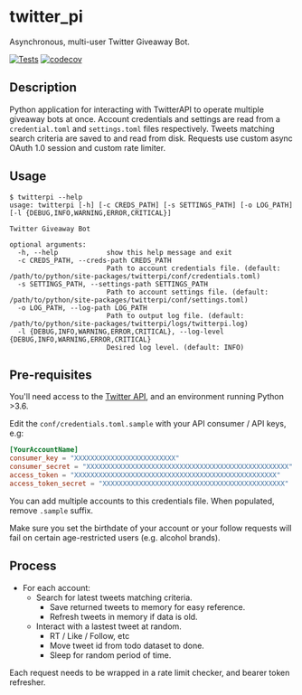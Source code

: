 # twitter_pi
Asynchronous, multi-user Twitter Giveaway Bot.

[![Tests](https://github.com/misimpso/twitterpi/actions/workflows/test.yml/badge.svg)](https://github.com/misimpso/twitterpi/actions/workflows/test.yml)
[![codecov](https://codecov.io/gh/misimpso/twitterpi/branch/main/graph/badge.svg?token=0KKPHCSYTJ)](https://codecov.io/gh/misimpso/twitterpi)

## Description
Python application for interacting with TwitterAPI to operate multiple giveaway bots at once. Account credentials and settings are read from a `credential.toml` and `settings.toml` files respectively. Tweets matching search criteria are saved to and read from disk. Requests use custom async OAuth 1.0 session and custom rate limiter.

## Usage
``` shell
$ twitterpi --help
usage: twitterpi [-h] [-c CREDS_PATH] [-s SETTINGS_PATH] [-o LOG_PATH] [-l {DEBUG,INFO,WARNING,ERROR,CRITICAL}]

Twitter Giveaway Bot

optional arguments:
  -h, --help            show this help message and exit
  -c CREDS_PATH, --creds-path CREDS_PATH
                        Path to account credentials file. (default: /path/to/python/site-packages/twitterpi/conf/credentials.toml)
  -s SETTINGS_PATH, --settings-path SETTINGS_PATH
                        Path to account settings file. (default: /path/to/python/site-packages/twitterpi/conf/settings.toml)
  -o LOG_PATH, --log-path LOG_PATH
                        Path to output log file. (default: /path/to/python/site-packages/twitterpi/logs/twitterpi.log)
  -l {DEBUG,INFO,WARNING,ERROR,CRITICAL}, --log-level {DEBUG,INFO,WARNING,ERROR,CRITICAL}
                        Desired log level. (default: INFO)
```

## Pre-requisites
You'll need access to the [Twitter API](https://developer.twitter.com/en/products/twitter-api), and an environment running Python >3.6.

Edit the `conf/credentials.toml.sample` with your API consumer / API keys, e.g:
``` toml
[YourAccountName]
consumer_key = "XXXXXXXXXXXXXXXXXXXXXXXXX"
consumer_secret = "XXXXXXXXXXXXXXXXXXXXXXXXXXXXXXXXXXXXXXXXXXXXXXXXXX"
access_token = "XXXXXXXXXXXXXXXXXXXXXXXXXXXXXXXXXXXXXXXXXXXXXXXXXX"
access_token_secret = "XXXXXXXXXXXXXXXXXXXXXXXXXXXXXXXXXXXXXXXXXXXXX"
```
You can add multiple accounts to this credentials file. When populated, remove `.sample` suffix.

Make sure you set the birthdate of your account or your follow requests will fail on certain age-restricted users (e.g. alcohol brands).

## Process
- For each account:
    - Search for latest tweets matching criteria.
        - Save returned tweets to memory for easy reference.
        - Refresh tweets in memory if data is old.
    - Interact with a lastest tweet at random.
        - RT / Like / Follow, etc
        - Move tweet id from todo dataset to done.
        - Sleep for random period of time.

Each request needs to be wrapped in a rate limit checker, and bearer token refresher.
